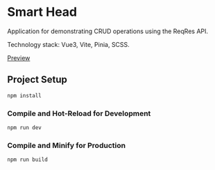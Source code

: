# Smart Head

Application for demonstrating CRUD operations using the ReqRes API.

Technology stack: Vue3, Vite, Pinia, SCSS.

[Preview](https://dimakobzar7.github.io/smartHeadCRUD/)

## Project Setup

```sh
npm install
```

### Compile and Hot-Reload for Development

```sh
npm run dev
```

### Compile and Minify for Production

```sh
npm run build
```
